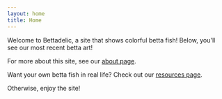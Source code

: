 ```yaml
---
layout: home
title: Home
---
```


Welcome to Bettadelic, a site that shows colorful betta fish!  Below, you'll see our most recent betta art!

For more about this site, see our [about page](/about/index.html).

Want your own betta fish in real life?  Check out our [resources page](/resources/index.html).

Otherwise, enjoy the site!


